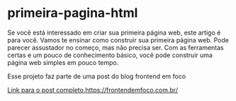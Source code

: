 # primeira-pagina-html
Se você está interessado em criar sua primeira página web, este artigo é para você. Vamos te ensinar como construir sua primeira página web. Pode parecer assustador no começo, mas não precisa ser. Com as ferramentas certas e um pouco de conhecimento básico, você pode construir uma página web simples em pouco tempo.

Esse projeto faz parte de uma post do blog frontend em foco

[Link para o post completo.](https://frontendemfoco.com.br/)https://frontendemfoco.com.br/
